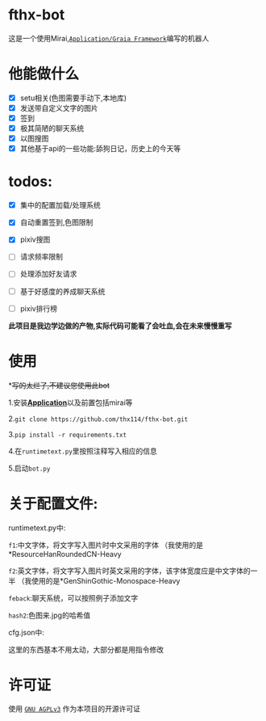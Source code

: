 # fthx-bot
这是一个使用Mirai,[`Application/Graia Framework`](https://github.com/GraiaProject/Application)编写的机器人


# 他能做什么

+ [x] setu相关(色图需要手动下,本地库)
+ [x] 发送带自定义文字的图片
+ [x] 签到
+ [x] 极其简陋的聊天系统
+ [x] 以图搜图
+ [x] 其他基于api的一些功能:舔狗日记，历史上的今天等

# todos:

+ [x] 集中的配置加载/处理系统
+ [x] 自动重置签到,色图限制
+ [x] pixiv搜图
+ [ ] 请求频率限制
+ [ ] 处理添加好友请求
+ [ ] 基于好感度的养成聊天系统
+ [ ] pixiv排行榜


**此项目是我边学边做的产物,实际代码可能看了会吐血,会在未来慢慢重写**

# 使用

*~~写的太烂了,不建议您使用此bot~~

  1.安装[**Application**](https://github.com/GraiaProject/Application)以及前置包括mirai等

  2.`git clone https://github.com/thx114/fthx-bot.git`

  3.`pip install -r requirements.txt`
  
  4.在`runtimetext.py`里按照注释写入相应的信息
 
  5.启动`bot.py`

# 关于配置文件:

runtimetext.py中:

  `f1`:中文字体，将文字写入图片时中文采用的字体 （我使用的是*ResourceHanRoundedCN-Heavy

  `f2`:英文字体，将文字写入图片时英文采用的字体，该字体宽度应是中文字体的一半 （我使用的是*GenShinGothic-Monospace-Heavy

  `feback`:聊天系统，可以按照例子添加文字
  
  `hash2`:色图来.jpg的哈希值

cfg.json中:

  这里的东西基本不用太动，大部分都是用指令修改
  
# 许可证

使用 [`GNU AGPLv3`](https://choosealicense.com/licenses/agpl-3.0/) 作为本项目的开源许可证
